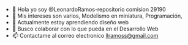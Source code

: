 - 👋 Hola yo soy @LeonardoRamos-repositorio comision 29190
- 👀 Mis intereses son varios, Modelismo en miniatura, Programación, 
- 🌱 Actualmente estoy aprendiendo diseño web
- 💞️ Busco colaborar con lo que pueda en el Desarrollo Web
- 📫 Contactame al correo electronico llramoss@gmail.com

<!---
LeonardoRamos-repositorio/LeonardoRamos-repositorio is a ✨ special ✨ repository because its `README.md` (this file) appears on your GitHub profile.
You can click the Preview link to take a look at your changes.
--->
